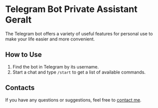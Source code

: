 # Telegram Bot Private Assistant Geralt

The Telegram bot offers a variety of useful features for personal use to make your life easier and more convenient.

## How to Use

1. Find the bot in Telegram by its username.  
2. Start a chat and type `/start` to get a list of available commands.

## Contacts

If you have any questions or suggestions, feel free to [contact me](https://t.me/varckin).